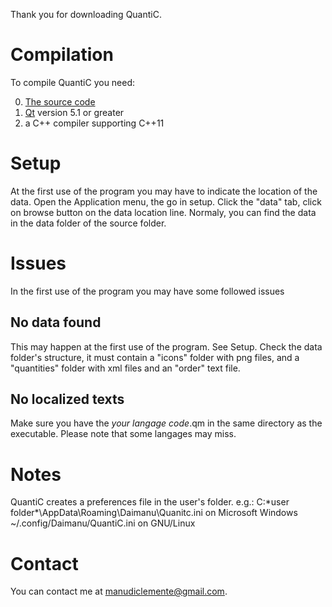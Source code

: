 Thank you for downloading QuantiC.

# Compilation

To compile QuantiC you need:

0. [The source code](https://github.com/Daimanu06/QuantiC)
0. [Qt](http://qt-project.org) version 5.1 or greater
0. a C++ compiler supporting C++11

# Setup

At the first use of the program you may have to indicate the location of the data.
Open the Application menu, the go in setup.
Click the "data" tab, click on browse button on the data location line.
Normaly, you can find the data in the data folder of the source folder.

# Issues

In the first use of the program you may have some followed issues

## No data found

This may happen at the first use of the program. See Setup.
Check the data folder's structure, it must contain a "icons" folder with png files, and a "quantities" folder with xml files and an "order" text file.

## No localized texts

Make sure you have the *your langage code*.qm in the same directory as the executable.
Please note that some langages may miss.

# Notes

QuantiC creates a preferences file in the user's folder. e.g.:
C:\*user folder*\AppData\Roaming\Daimanu\Quanitc.ini on Microsoft Windows
~/.config/Daimanu/QuantiC.ini on GNU/Linux

# Contact

You can contact me at manudiclemente@gmail.com.
